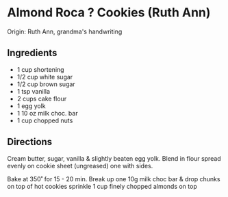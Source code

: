 # Almond Roca ? Cookies (Ruth Ann)

Origin: Ruth Ann, grandma's handwriting

## Ingredients

- 1 cup shortening
- 1/2 cup white sugar
- 1/2 cup brown sugar
- 1 tsp vanilla
- 2 cups cake flour
- 1 egg yolk
- 1  10 oz milk choc. bar
- 1 cup chopped nuts

## Directions

Cream butter, sugar, vanilla & slightly beaten egg yolk. Blend in flour spread evenly on cookie sheet (ungreased) one with sides.

Bake at 350˚ for 15 - 20 min. Break up one 10g milk choc bar & drop chunks on top of hot cookies sprinkle 1 cup finely chopped almonds on top